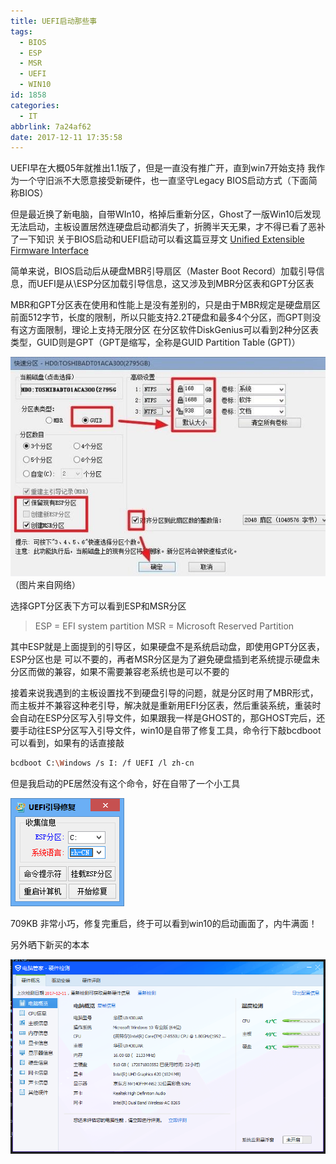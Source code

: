 ```yaml
---
title: UEFI启动那些事
tags:
  - BIOS
  - ESP
  - MSR
  - UEFI
  - WIN10
id: 1858
categories:
  - IT
abbrlink: 7a24af62
date: 2017-12-11 17:35:58
---
```

UEFI早在大概05年就推出1.1版了，但是一直没有推广开，直到win7开始支持
我作为一个守旧派不大愿意接受新硬件，也一直坚守Legacy BIOS启动方式（下面简称BIOS）

但是最近换了新电脑，自带WIn10，格掉后重新分区，Ghost了一版Win10后发现无法启动，主板设置居然连硬盘启动都消失了，折腾半天无果，才不得已看了恶补了一下知识
关于BIOS启动和UEFI启动可以看这篇豆芽文
[Unified Extensible Firmware Interface](https://wiki.archlinux.org/index.php/Unified_Extensible_Firmware_Interface)

简单来说，BIOS启动后从硬盘MBR引导扇区（Master Boot Record）加载引导信息，而UEFI是从\ESP分区加载引导信息，这又涉及到MBR分区表和GPT分区表
<!-- more -->
MBR和GPT分区表在使用和性能上是没有差别的，只是由于MBR规定是硬盘扇区前面512字节，长度的限制，所以只能支持2.2T硬盘和最多4个分区，而GPT则没有这方面限制，理论上支持无限分区
在分区软件DiskGenius可以看到2种分区表类型，GUID则是GPT（GPT是缩写，全称是GUID Partition Table (GPT)）

![DiskGenius](/images/2017/12/DiskGenius-1.png)
	（图片来自网络）

选择GPT分区表下方可以看到ESP和MSR分区
> ESP = EFI system partition
MSR = Microsoft Reserved Partition

其中ESP就是上面提到的引导区，如果硬盘不是系统启动盘，即使用GPT分区表，ESP分区也是 可以不要的，再者MSR分区是为了避免硬盘插到老系统提示硬盘未分区而做的兼容，如果不需要兼容老系统也是可以不要的

接着来说我遇到的主板设置找不到硬盘引导的问题，就是分区时用了MBR形式，而主板并不兼容这种老引导，解决就是重新用EFI分区表，然后重装系统，重装时会自动在ESP分区写入引导文件，如果跟我一样是GHOST的，那GHOST完后，还要手动往ESP分区写入引导文件，win10是自带了修复工具，命令行下敲bcdboot可以看到，如果有的话直接敲
```sh
bcdboot C:\Windows /s I: /f UEFI /l zh-cn
```
但是我启动的PE居然没有这个命令，好在自带了一个小工具

![](/images/2017/12/uefi修复.png)

709KB 非常小巧，修复完重启，终于可以看到win10的启动画面了，内牛满面！

另外晒下新买的本本

![](/images/2017/12/DiskGenius.png)